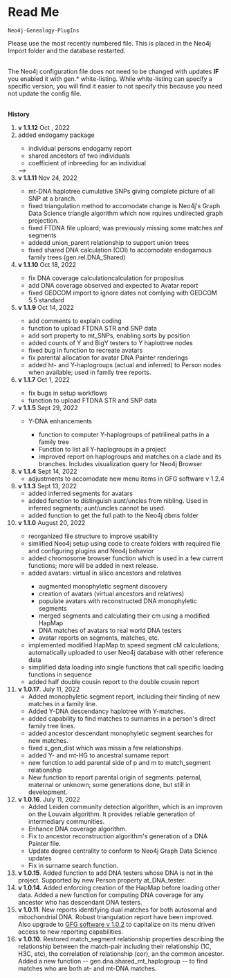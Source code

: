 <h1>Read Me</h1>

    Neo4j-Genealogy-PlugIns
  
Please use the most recently numbered file. This is placed in the Neo4j Import folder and the database restarted. <br><br>

The Neo4j configuration file does not need to be changed with updates <b>IF</b> you enabled it with gen.* white-listing. While white-listing can specify a specific version, you will find it easier to not specify this because you need not update the config file.<br><br>

<b>History</b>

<ol>
    
<li><b>v 1.1.12</b> Oct , 2022</li>
    <li>added endogamy package</li>
        <ul>
            <li>individual persons endogamy report</li>
            <li>shared ancestors of two individuals</li>
            <li>coefficient of inbreeding for an individual</li>
        </ul>
    </li>
    -->

<li><b>v 1.1.11</b> Nov 24, 2022</li>
    <ul>
        <li>mt-DNA haplotree cumulative SNPs giving complete picture of all SNP at a branch.</li>
        <li>fixed triangulation method to accomodate change is Neo4j's Graph Data Science triangle algorithm which now rquires undirected graph projection.</li>
        <li>fixed FTDNA file uploard; was previously missing some matches anf segments</li>
        <li>addedd union_parent relationship to support union trees</li>
         <li>fixed shared DNA calculation (COI) to accomodate endogamous family trees (gen.rel.DNA_Shared)</li>
     </ul>   
<li><b>v 1.1.10</b> Oct 18, 2022</li>
    <ul>
        <li>fix DNA coverage calculationcalculation for propositus</li>
        <li>add DNA coverage observed and expected to Avatar report</li>
        <li>fixed GEDCOM import to ignore dates not comlying with GEDCOM 5.5 standard</li>
     </ul>   

<li><b>v 1.1.9</b> Oct 14, 2022</li>
    <ul>
    <li>add comments to explain coding</li>
    <li>function to upload FTDNA STR and SNP data</li>
    <li>add sort property to mt_SNPs, enabling sorts by position</li>
    <li>added counts of Y and BigY testers to Y haplottree nodes</li>
    <li>fixed bug in function to recreate avatars</li>
    <li>fix parental allocation for avatar DNA Painter renderings</li>
    <li>added ht- and Y-haplogroups (actual and inferred) to Person nodes when available; used in family tree reports.</li>
    </uL>
    
<li><b>v 1.1.7</b> Oct 1, 2022</li>
    <ul>
    <li>fix bugs in setup workflows
     <li>function to upload FTDNA STR and SNP data</li>
   </uL>
<li><b>v 1.1.5</b> Sept 29, 2022</li>
 <ul>
    <li>Y-DNA enhancements</li>
        <ul>
             <li>function to computer Y-haplogroups of patrilineal paths in a family tree</li>
            <li>Function to list all Y-haplogroups in a project</li>
            <li>improved report on haplogroups and matches on a clade and its branches. Includes visualization query for Neo4j Browser</li>
        </ul>
 
 </ul>

<li><b>v 1.1.4</b> Sept 14, 2022
<ul>
    <li>adjustments to accomodate new menu items in GFG software v 1.2.4</li>
</ul>
</li>

<li><b>v 1.1.3</b> Sept 13, 2022
    <ul>
        <li>added inferred segments for avatars</li>
        <li>added function to distinguish aunt/uncles from nibling. Used in inferred segments; aunt/uncles cannot be used.</li>
        <li>added function to get the full path to the Neo4j dbms folder</li>
    </ul>
</li>

<li><b>v 1.1.0</b>  August 20, 2022</li>
    <ul>
        <li>reorganized file structure to improve usability</li> 
        <li>simlified Neo4j setup using code to create folders with required file and configuring plugins and Neo4j behavior</li>
        <li>added chromosome browser function which is used in a few current functions; more will be added in next release.</li> 
        <li>added avatars: virtual in silico ancestors and relatives</li> 
            <ul>
                <li>augmented monophyletic segment discovery</li>
                <li>creation of avatars (virtual ancestors and relatives)</li>
                <li>populate avatars with reconstructed DNA monophyletic segments</li>
                <li>merged  segments and calculating their cm using a modified HapMap</li>
                <li>DNA matches of avatars to real world DNA testers</li>
                <li>avatar reports on segments, matches, etc.</li>
            </ul>
         <li>implemented modified HapMap to speed segment cM calculations; automatically uploaded to user Neo4j database with other reference data</li> 
         <li>simplified data loading into single functions that call specific loading functions in sequence</li> 
         <li>added half double cousin report to the double cousin report</li> 
      </ul>
<li><b>v 1.0.17</b>. July 11, 2022
   <ul>
   <li>Added monophyletic segment report, including their finding of new matches in a family line.
   <li>Added Y-DNA descendancy haplotree with Y-matches.
   <li>added capability to find matches to surnames in a person's direct family tree lines.
   <li>added ancestor descendant monophyletic segment searches for new matches.
   <li>fixed x_gen_dist which was missin a few relationships.
   <li>added Y- and mt-HG to ancestral surname report
   <li>new function to add parental side of p and m to match_segment relationship
   <li>New function to report parental origin of segments: paternal, maternal or unknown; some generations done, but still in development.
    </ul>
  <li><b>v 1.0.16</b>. July 11, 2022
   <ul>
   <li>Added Leiden community detection algorithm, which is an improven on the Louvain algorithm. It provides reliable generation of intermediary communities.
   <li>Enhance DNA coverage algorithm. 
   <li>Fix to ancestor reconstruction algorithm's generation of a DNA Painter file.
    <li>Update degree centrality to conform to Neo4j Graph Data Science updates
   <li>Fix in surname search function.
</ul>
    <li><b>v 1.0.15</b>. Added function to add DNA testers whose DNA is not in the project. Supported by new Person property at_DNA_tester.
   <li><b>v 1.0.14</b>. Added enforcing creation of the HapMap before loading other data. Added a new function for computing DNA coverage for any ancestor who has descendant DNA testers. 
  <li><b>v 1.0.11</b>. New reports identifying dual matches for both autosomal and mitochondrial DNA. Robust triangulation report have been improved. Also upgrade to <a href="https://www.wai.md/product-page/gfg-software">GFG software v 1.0.2</a> to capitalize on its menu driven access to new reporting capabilities.
<li><b>v 1.0.10</b>. Restored match_segment relationship properties describing the relationship between the match-pair including their relationship (1C, H3C, etc), the correlation of relationship (cor), an the common ancestor. Added a new function -- gen.dna.shared_mt_haplogroup -- to find matches who are both at- and mt-DNA matches. </li>
  
</ol> 
  

